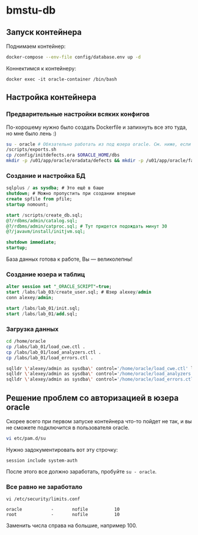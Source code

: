 # bmstu-db


## Запуск контейнера

Поднимаем контейнер: 

```bash
docker-compose --env-file config/database.env up -d
```

Коннектимся к контейнеру: 

```
docker exec -it oracle-container /bin/bash
```

## Настройка контейнера

### Предварительные настройки всяких конфигов

По-хорошему нужно было создать Dockerfile и запихнуть все это туда, но мне было лень :)

```bash
su - oracle # Обязательно работать из под юзера oracle. См. ниже, если не получается залогиниться
/scripts/exports.sh
cp /config/initdefects.ora $ORACLE_HOME/dbs 
mkdir -p /u01/app/oracle/oradata/defects && mkdir -p /u01/app/oracle/fast_recovery_area && mkdir -p /u01/app/oracle/admin/defects/adump
```

### Создание и настройка БД

```sql
sqlplus / as sysdba; # Это ещё в баше
shutdown; # Можно пропустить при создании впервые
create spfile from pfile;
startup nomount;

start /scripts/create_db.sql;
@?/rdbms/admin/catalog.sql;
@?/rdbms/admin/catproc.sql; # Тут придется подождать минут 30
@?/javavm/install/initjvm.sql;

shutdown immediate;
startup;
```

База данных готова к работе, Вы — великолепны!

### Создание юзера и таблиц

```sql
alter session set "_ORACLE_SCRIPT"=true;
start /labs/lab_03/create_user.sql; # Юзер alexey/admin
conn alexey/admin;

start /labs/lab_01/init.sql;
start /labs/lab_01/add.sql;
```

### Загрузка данных

```bash
cd /home/oracle
cp /labs/lab_01/load_cwe.ctl .
cp /labs/lab_01/load_analyzers.ctl .
cp /labs/lab_01/load_errors.ctl .

sqlldr \'alexey/admin as sysdba\' control='/home/oracle/load_cwe.ctl' log='log.ctl'
sqlldr \'alexey/admin as sysdba\' control='/home/oracle/load_analyzers.ctl' log='log.ctl'
sqlldr \'alexey/admin as sysdba\' control='/home/oracle/load_errors.ctl' log='log.ctl'
```

## Решение проблем со авторизацией в юзера oracle

Скорее всего при первом запуске контейнера что-то пойдет не так, и вы не сможете подключится в пользователя oracle. 

```bash
vi etc/pam.d/su
```

Нужно задокументировать вот эту строчку:

```
session include system-auth
```

После этого все должно заработать, пробуйте ```su - oracle```.

### Все равно не заработало

```
vi /etc/security/limits.conf
```

```
oracle           -       nofile          10
root             -       nofile          10 
```

Заменить числа справа на большие, например 100.